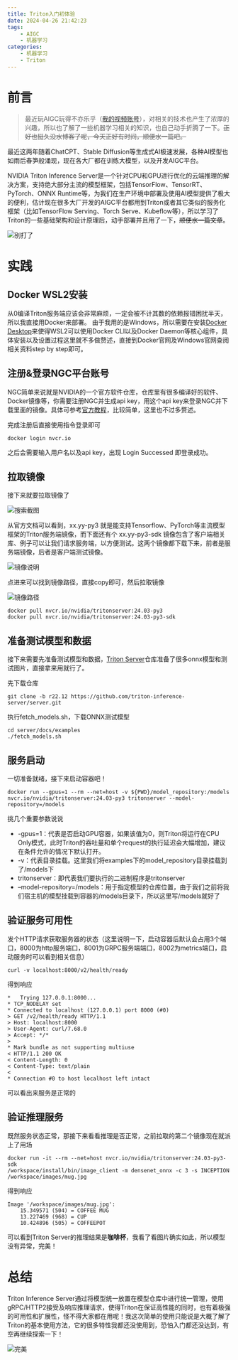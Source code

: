 ```yaml
---
title: Triton入门初体验
date: 2024-04-26 21:42:23
tags:
    - AIGC
    - 机器学习
categories: 
    - 机器学习
    - Triton
---
```

# 前言
> 最近玩AIGC玩得不亦乐乎（[我的视频账号](https://www.douyin.com/user/MS4wLjABAAAAbp_jw1fRXJUZ5KdXt7cYjGg84WcTVL-FHFL_Fz9_d3w)），对相关的技术也产生了浓厚的兴趣，所以也了解了一些机器学习相关的知识，也自己动手折腾了一下。~~正好也挺久没水博客了呢，今天正好有时间，顺便水一篇吧。~~

最近这两年随着ChatCPT、Stable Diffusion等生成式AI极速发展，各种AI模型也如雨后春笋般涌现，现在各大厂都在训练大模型，以及开发AIGC平台。

NVIDIA Triton Inference Server是一个针对CPU和GPU进行优化的云端推理的解决方案，支持绝大部分主流的模型框架，包括TensorFlow、TensorRT、PyTorch、ONNX Runtime等，为我们在生产环境中部署及使用AI模型提供了极大的便利，估计现在很多大厂开发的AIGC平台都用到Triton或者其它类似的服务化框架（比如TensorFlow Serving、Torch Serve、Kubeflow等），所以学习了Triton的一些基础架构和设计原理后，动手部署并且用了一下，~~顺便水一篇文章~~。

![别打了](https://s2.loli.net/2024/04/26/x7GyPLwXmbJDdaE.png)

# 实践

## Docker WSL2安装
从0编译Triton服务端应该会非常麻烦，一定会被不计其数的依赖报错困扰半天，所以我直接用Docker来部署。
由于我用的是Windows，所以需要在安装[Docker Desktop](https://www.docker.com/products/docker-desktop/)来使得WSL2可以使用Docker CLI以及Docker Daemon等核心组件，具体安装以及设置过程这里就不多做赘述，直接到Docker官网及Windows官网查阅相关资料step by step即可。

## 注册&登录NGC平台账号
NGC简单来说就是NVIDIA的一个官方软件仓库，仓库里有很多编译好的软件、Docker镜像等，你需要注册NGC并生成api key，用这个api key来登录NGC并下载里面的镜像。具体可参考[官方教程](https://docs.nvidia.com/ngc/gpu-cloud/ngc-catalog-user-guide/index.html#registering-activating-ngc-account)，比较简单，这里也不过多赘述。

完成注册后直接使用指令登录即可

```
docker login nvcr.io
```

之后会需要输入用户名以及api key，出现 Login Successed 即登录成功。

## 拉取镜像
接下来就要拉取镜像了

![搜索截图](https://s2.loli.net/2024/04/27/PGw7hT6nNayI4VE.png)

从官方文档可以看到，xx.yy-py3 就是能支持Tensorflow、PyTorch等主流模型框架的Triton服务端镜像，而下面还有个 xx.yy-py3-sdk 镜像包含了客户端相关库、例子可以让我们请求服务端，以方便测试。这两个镜像都下载下来，前者是服务端镜像，后者是客户端测试镜像。

![镜像说明](https://s2.loli.net/2024/04/27/U5HCdXRDIoLfQsS.png)

点进来可以找到镜像路径，直接copy即可，然后拉取镜像

![镜像路径](https://s2.loli.net/2024/04/27/nvHTSPjoK6pGZRw.png)

```
docker pull nvcr.io/nvidia/tritonserver:24.03-py3
docker pull nvcr.io/nvidia/tritonserver:24.03-py3-sdk
```

## 准备测试模型和数据
接下来需要先准备测试模型和数据，[Triton Server](https://github.com/triton-inference-server/server)仓库准备了很多onnx模型和测试图片，直接拿来用就行了。

先下载仓库
```
git clone -b r22.12 https://github.com/triton-inference-server/server.git
```

执行fetch_models.sh，下载ONNX测试模型
```
cd server/docs/examples
./fetch_models.sh
```

## 服务启动
一切准备就绪，接下来启动容器吧！
```
docker run --gpus=1 --rm --net=host -v ${PWD}/model_repository:/models nvcr.io/nvidia/tritonserver:24.03-py3 tritonserver --model-repository=/models
```
挑几个重要参数说说
* -gpus=1：代表是否启动GPU容器，如果该值为0，则Triton将运行在CPU Only模式，此时Triton的吞吐量和单个request的执行延迟会大幅增加，建议在条件允许的情况下默认打开。
* -v：代表目录挂载。这里我们将examples下的model_repository目录挂载到了/models下
* tritonserver：即代表我们要执行的二进制程序是tritonserver
* –model-repository=/models：用于指定模型的仓库位置，由于我们之前将我们宿主机的模型挂载到容器的/models目录下，所以这里写/models就好了


## 验证服务可用性
发个HTTP请求获取服务器的状态（这里说明一下，启动容器后默认会占用3个端口，8000为http服务端口，8001为GRPC服务端端口，8002为metrics端口，启动服务时可以看到相关信息）
```
curl -v localhost:8000/v2/health/ready
```

得到响应
```
*   Trying 127.0.0.1:8000...
* TCP_NODELAY set
* Connected to localhost (127.0.0.1) port 8000 (#0)
> GET /v2/health/ready HTTP/1.1
> Host: localhost:8000
> User-Agent: curl/7.68.0
> Accept: */*
>
* Mark bundle as not supporting multiuse
< HTTP/1.1 200 OK
< Content-Length: 0
< Content-Type: text/plain
<
* Connection #0 to host localhost left intact
```
可以看出来服务是正常的

## 验证推理服务
既然服务状态正常，那接下来看看推理是否正常，之前拉取的第二个镜像现在就派上了用场
```
docker run -it --rm --net=host nvcr.io/nvidia/tritonserver:24.03-py3-sdk
/workspace/install/bin/image_client -m densenet_onnx -c 3 -s INCEPTION /workspace/images/mug.jpg
```

得到响应
```
Image '/workspace/images/mug.jpg':
    15.349571 (504) = COFFEE MUG
    13.227469 (968) = CUP
    10.424896 (505) = COFFEEPOT
```
可以看到Triton Server的推理结果是<b>咖啡杯</b>，我看了看图片确实如此，所以模型没有异常，完美！

# 总结
Triton Inference Server通过将模型统一放置在模型仓库中进行统一管理，使用gRPC/HTTP2接受及响应推理请求，使得Triton在保证高性能的同时，也有着极强的可用性和扩展性，怪不得大家都在用呢！我这次简单的使用只能说是大概了解了Triton的基本使用方法，它的很多特性我都还没使用到，恐怕入门都还没达到，有空再继续探索一下！

![完美](https://s2.loli.net/2024/04/27/yxsbT4tnXI39uaq.png)


